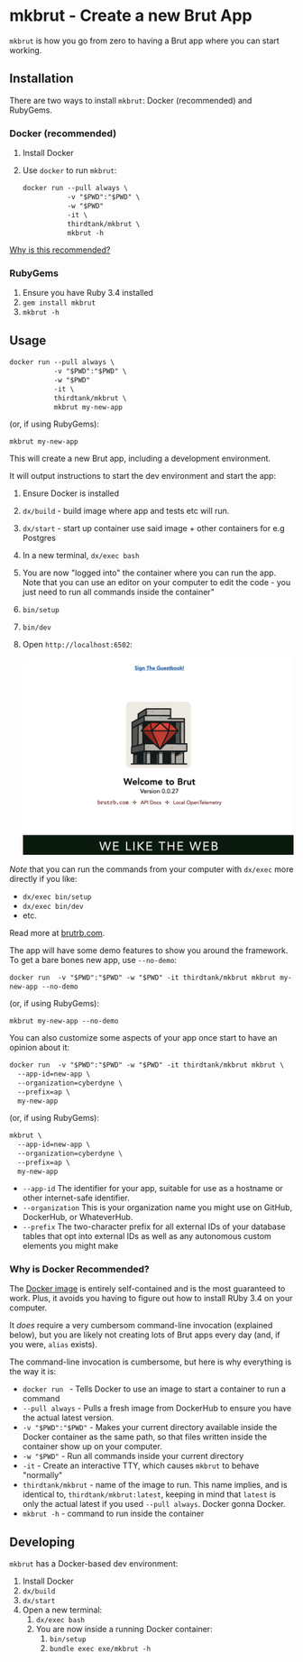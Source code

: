 # mkbrut - Create a new Brut App

`mkbrut` is how you go from zero to having a Brut app where you can start working.

## Installation

There are two ways to install `mkbrut`: Docker (recommended) and RubyGems.

### Docker (recommended)

1. Install Docker
2. Use `docker` to run `mkbrut`:

   ```
   docker run --pull always \
              -v "$PWD":"$PWD" \
              -w "$PWD" 
              -it \
              thirdtank/mkbrut \
              mkbrut -h
   ```

[Why is this recommended?](#why-is-docker-recommended)

### RubyGems

1. Ensure you have Ruby 3.4 installed
2. `gem install mkbrut`
3. `mkbrut -h`

## Usage

```
docker run --pull always \
           -v "$PWD":"$PWD" \
           -w "$PWD" 
           -it \
           thirdtank/mkbrut \
           mkbrut my-new-app
```

(or, if using RubyGems):

```
mkbrut my-new-app
```

This will create a new Brut app, including a development environment.

It will output instructions to start the dev environment and start the app:

1. Ensure Docker is installed
2. `dx/build` - build image where app and tests etc will run.
3. `dx/start` - start up container use said image + other containers for e.g Postgres
4. In a new terminal, `dx/exec bash`
5. You are now "logged into" the container where you can run the app. Note that you
   can use an editor on your computer to edit the code - you just need to run all
   commands inside the container"
6. `bin/setup`
7. `bin/dev`
8. Open `http://localhost:6502`:

   ![Welcome screen for your new app](brut-welcome.png)

*Note* that you can run the commands from your computer with `dx/exec` more directly if you like:

* `dx/exec bin/setup`
* `dx/exec bin/dev`
* etc.

Read more at [brutrb.com](https://brutrb.com).

The app will have some demo features to show you around the framework. To get a bare bones new app, use `--no-demo`:

```
docker run  -v "$PWD":"$PWD" -w "$PWD" -it thirdtank/mkbrut mkbrut my-new-app --no-demo
```

(or, if using RubyGems):

```
mkbrut my-new-app --no-demo
```

You can also customize some aspects of your app once start to have an opinion about
it:


```
docker run  -v "$PWD":"$PWD" -w "$PWD" -it thirdtank/mkbrut mkbrut \
  --app-id=new-app \
  --organization=cyberdyne \
  --prefix=ap \
  my-new-app
```

(or, if using RubyGems):

```
mkbrut \
  --app-id=new-app \
  --organization=cyberdyne \
  --prefix=ap \
  my-new-app
```

* `--app-id` The identifier for your app, suitable for use as a hostname or other internet-safe identifier.
* `--organization` This is your organization name you might use on GitHub, DockerHub, or WhateverHub.
* `--prefix` The two-character prefix for all external IDs of your database tables that opt into external IDs as well as any autonomous custom elements you might make

### Why is Docker Recommended?

The [Docker image](https://hub.docker.com/repository/docker/thirdtank/mkbrut/general)
is entirely self-contained and is the most guaranteed to work.  Plus, it avoids you
having to figure out how to install RUby 3.4 on your computer.

It *does* require a very cumbersom command-line invocation (explained below), but you
are likely not creating lots of Brut apps every day (and, if you were, `alias` exists).

The command-line invocation is cumbersome, but here is why everything is the way it
is:

* `docker run ` - Tells Docker to use an image to start a container to run a
command
* `--pull always` - Pulls a fresh image from DockerHub to ensure you have the
actual latest version.
* `-v "$PWD":"$PWD"` - Makes your current directory available inside the Docker container as the same path, so that files written inside the container show up on your computer.
* `-w "$PWD"` - Run all commands inside your current directory
* `-it` - Create an interactive TTY, which causes `mkbrut` to behave "normally"
* `thirdtank/mkbrut` - name of the image to run.  This name implies, and is identical to, `thirdtank/mkbrut:latest`, keeping in mind that `latest` is only the actual latest if you used `--pull always`. Docker gonna Docker.
* `mkbrut -h` - command to run inside the container

## Developing

`mkbrut` has a Docker-based dev environment:

1. Install Docker
2. `dx/build`
3. `dx/start`
4. Open a new terminal:
   1. `dx/exec bash`
   2. You are now inside a running Docker container:
      1. `bin/setup`
      2. `bundle exec exe/mkbrut -h`

